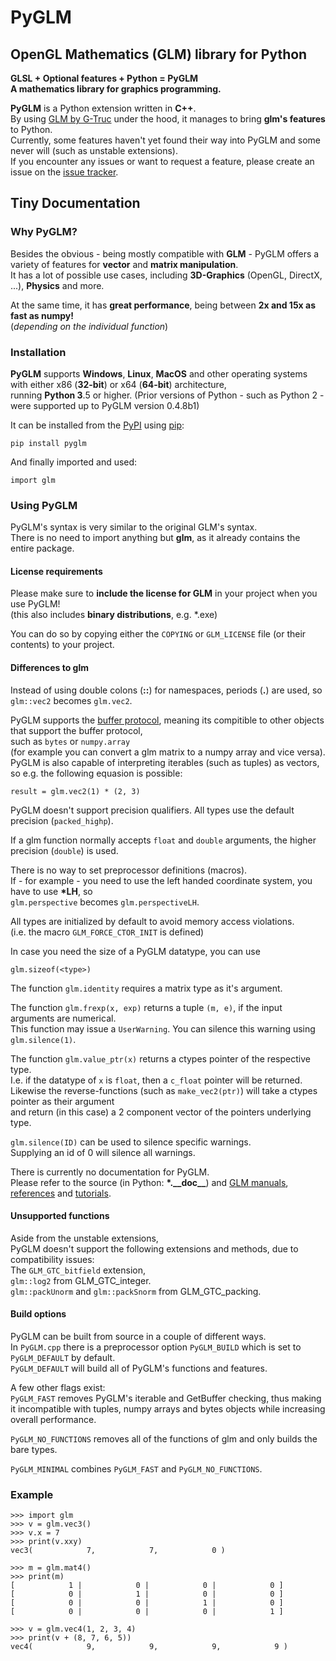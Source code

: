 # PyGLM  
## OpenGL Mathematics \(GLM\) library for Python  
**GLSL \+ Optional features \+ Python = PyGLM**  
**A mathematics library for graphics programming\.**  
  
**PyGLM** is a Python extension written in **C\+\+**\.   
By using [GLM by G\-Truc](https://glm.g-truc.net) under the hood, it manages to bring **glm's features** to Python\.    
Currently, some features haven't yet found their way into PyGLM and some never will \(such as unstable extensions\)\.  
If you encounter any issues or want to request a feature, please create an issue on the [issue tracker](https://github.com/Zuzu-Typ/PyGLM/issues)\.  
  
## Tiny Documentation  
### Why PyGLM?  
Besides the obvious \- being mostly compatible with **GLM** \- PyGLM offers a variety of features for **vector** and **matrix manipulation**\.  
It has a lot of possible use cases, including **3D\-Graphics** \(OpenGL, DirectX, \.\.\.\), **Physics** and more\.  
  
At the same time, it has **great performance**, being between **2x and 15x as fast as numpy\!**  
\(*depending on the individual function*\)  
### Installation  
**PyGLM** supports **Windows**, **Linux**, **MacOS** and other operating systems with either x86 \(**32\-bit**\) or x64 \(**64\-bit**\) architecture,   
running **Python 3**\.5 or higher\. \(Prior versions of Python \- such as Python 2 \- were supported up to PyGLM version 0\.4\.8b1\)  
  
It can be installed from the [PyPI](https://pypi.python.org/pypi/PyGLM) using [pip](https://pip.pypa.io/en/stable/):  

    pip install pyglm
  
And finally imported and used:  

    import glm
  
### Using PyGLM  
PyGLM's syntax is very similar to the original GLM's syntax\.  
There is no need to import anything but **glm**, as it already contains the entire package\.  
#### License requirements  
Please make sure to **include the license for GLM** in your project when you use PyGLM\!  
\(this also includes **binary distributions**, e\.g\. \*\.exe\)  
  
You can do so by copying either the `COPYING` or `GLM_LICENSE` file \(or their contents\) to your project\.  
#### Differences to glm  
Instead of using double colons \(**::**\) for namespaces, periods \(**\.**\) are used, so  
`glm::vec2` becomes `glm.vec2`\.  
  
PyGLM supports the [buffer protocol](https://docs.python.org/3/c-api/buffer.html), meaning its compitible to other objects that support the buffer protocol,  
such as `bytes` or `numpy.array`   
\(for example you can convert a glm matrix to a numpy array and vice versa\)\.  
PyGLM is also capable of interpreting iterables \(such as tuples\) as vectors, so e\.g\. the following equasion is possible:  

    result = glm.vec2(1) * (2, 3)
  
  
PyGLM doesn't support precision qualifiers\. All types use the default precision \(`packed_highp`\)\.  
  
If a glm function normally accepts `float` and `double` arguments, the higher precision \(`double`\) is used\.  
  
There is no way to set preprocessor definitions \(macros\)\.  
If \- for example \- you need to use the left handed coordinate system, you have to use **\*LH**, so  
`glm.perspective` becomes `glm.perspectiveLH`\.  
  
All types are initialized by default to avoid memory access violations\.  
\(i\.e\. the macro `GLM_FORCE_CTOR_INIT` is defined\)  
  
In case you need the size of a PyGLM datatype, you can use   

    glm.sizeof(<type>)
  
  
The function `glm.identity` requires a matrix type as it's argument\.  
  
The function `glm.frexp(x, exp)` returns a tuple `(m, e)`, if the input arguments are numerical\.  
This function may issue a `UserWarning`\. You can silence this warning using `glm.silence(1)`\.  
  
The function `glm.value_ptr(x)` returns a ctypes pointer of the respective type\.  
I\.e\. if the datatype of `x` is `float`, then a `c_float` pointer will be returned\.  
Likewise the reverse\-functions \(such as `make_vec2(ptr)`\) will take a ctypes pointer as their argument  
and return \(in this case\) a 2 component vector of the pointers underlying type\.  
  
`glm.silence(ID)` can be used to silence specific warnings\.  
Supplying an id of 0 will silence all warnings\.  
  
There is currently no documentation for PyGLM\.  
Please refer to the source \(in Python: **\*\.\_\_doc\_\_**\) and [GLM manuals](https://github.com/g-truc/glm/blob/master/manual.md), [references](https://glm.g-truc.net/0.9.9/api/modules.html) and [tutorials](https://learnopengl.com/)\.  
  
#### Unsupported functions  
Aside from the unstable extensions,  
PyGLM doesn't support the following extensions and methods, due to compatibility issues:  
The `GLM_GTC_bitfield` extension,  
`glm::log2` from GLM\_GTC\_integer\.  
`glm::packUnorm` and `glm::packSnorm` from GLM\_GTC\_packing\.  
  
#### Build options  
PyGLM can be built from source in a couple of different ways\.  
In `PyGLM.cpp` there is a preprocessor option `PyGLM_BUILD` which is set to `PyGLM_DEFAULT` by default\.  
`PyGLM_DEFAULT` will build all of PyGLM's functions and features\.  
  
A few other flags exist:  
`PyGLM_FAST` removes PyGLM's iterable and GetBuffer checking, thus making it incompatible with tuples, numpy arrays and bytes objects while increasing overall performance\.  
  
`PyGLM_NO_FUNCTIONS` removes all of the functions of glm and only builds the bare types\.  
  
`PyGLM_MINIMAL` combines `PyGLM_FAST` and `PyGLM_NO_FUNCTIONS`\.  
  
### Example  

    
    >>> import glm
    >>> v = glm.vec3()
    >>> v.x = 7
    >>> print(v.xxy)
    vec3(            7,            7,            0 )
    
    >>> m = glm.mat4()
    >>> print(m)
    [            1 |            0 |            0 |            0 ]
    [            0 |            1 |            0 |            0 ]
    [            0 |            0 |            1 |            0 ]
    [            0 |            0 |            0 |            1 ]
    
    >>> v = glm.vec4(1, 2, 3, 4)
    >>> print(v + (8, 7, 6, 5))
    vec4(            9,            9,            9,            9 )
